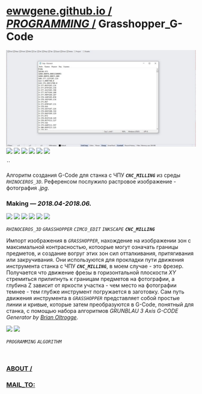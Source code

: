 ﻿
# [ewwgene.github.io /](https://ewwgene.github.io/) [_PROGRAMMING_ /](https://ewwgene.github.io/PROGRAMMING) Grasshopper_G-Code

[![Grasshopper_G-Code](/100.jpg)](https://ewwgene.github.io/Grasshopper_G-Code/Carousel)<br> <a id="111" href="https://ewwgene.github.io/Grasshopper_G-Code/Carousel/#111"><img src="https://ewwgene.github.io/Grasshopper_G-Code/111.jpg" height="66"></a> <a id="113" href="https://ewwgene.github.io/Grasshopper_G-Code/Carousel/#113"><img src="https://ewwgene.github.io/Grasshopper_G-Code/113.jpg" height="66"></a> <a id="115" href="https://ewwgene.github.io/Grasshopper_G-Code/Carousel/#115"><img src="https://ewwgene.github.io/Grasshopper_G-Code/115.jpg" height="66"></a> <a id="117" href="https://ewwgene.github.io/Grasshopper_G-Code/Carousel/#117"><img src="https://ewwgene.github.io/Grasshopper_G-Code/117.jpg" height="66"></a> <a id="119" href="https://ewwgene.github.io/Grasshopper_G-Code/Carousel/#119"><img src="https://ewwgene.github.io/Grasshopper_G-Code/119.jpg" height="66"></a> <a id="121" href="https://ewwgene.github.io/Grasshopper_G-Code/Carousel/#121"><img src="https://ewwgene.github.io/Grasshopper_G-Code/121.jpg" height="66"></a> <a id="text">&#160;</a>

_``_ 

Алгоритм создания G-Code для станка с ЧПУ **_`CNC_MILLING`_** из среды _`RHINOCEROS_3D`_. Референсом послужило растровое изображение - фотография _.jpg_.

### Making — _2018.04-2018.06._
<a id="411m" href="https://ewwgene.github.io/Grasshopper_G-Code/Carousel/#411m"><img src="https://ewwgene.github.io/Grasshopper_G-Code/Making/411.jpg" height="66"></a> <a id="413m" href="https://ewwgene.github.io/Grasshopper_G-Code/Carousel/#413m"><img src="https://ewwgene.github.io/Grasshopper_G-Code/Making/413.jpg" height="66"></a> <a id="415m" href="https://ewwgene.github.io/Grasshopper_G-Code/Carousel/#415m"><img src="https://ewwgene.github.io/Grasshopper_G-Code/Making/415.jpg" height="66"></a> <a id="417m" href="https://ewwgene.github.io/Grasshopper_G-Code/Carousel/#417m"><img src="https://ewwgene.github.io/Grasshopper_G-Code/Making/417.jpg" height="66"></a> <a id="419m" href="https://ewwgene.github.io/Grasshopper_G-Code/Carousel/#419m"><img src="https://ewwgene.github.io/Grasshopper_G-Code/Making/419.jpg" height="66"></a> <a id="421m" href="https://ewwgene.github.io/Grasshopper_G-Code/Carousel/#421m"><img src="https://ewwgene.github.io/Grasshopper_G-Code/Making/421.jpg" height="66"></a>  

_`RHINOCEROS_3D`_ _`GRASSHOPPER`_ _`CIMCO_EDIT`_ _`INKSCAPE`_  _**`CNC_MILLING`**_ 

Импорт изображения в _`GRASSHOPPER`_, нахождение на изображении зон с максимальной контрасностью, котоорые могут означать границы предметов, и создание вогруг этих зон сил отталкивания, притягивания или закручивания. Они используются для прокладки пути движения инструмента станка с ЧПУ **_`CNC_MILLING`_**, в моем случае - это фрезер. Получается что движение фрезы в горизонтальной плоскости _XY_ стремиться прилипнуть к границам предметов на фотографии, а глубина Z зависит от яркости участка - чем место на фотографии темнее - тем глубже инструмент погружается в заготовку. Сам путь движения инструмента в _`GRASSHOPPER`_ представляет собой простые линии и кривые, которые затем преобразуются в G-Code, понятный для станка, с помощью набора алгоритмов _GRUNBLAU 3 Axis G-CODE Generator by [Brian Oltrogge](https://www.grunblau.com/contact)_.

<a id="311" href="https://ewwgene.github.io/Grasshopper_G-Code/Carousel/#311"><img src="https://ewwgene.github.io/Grasshopper_G-Code/311.jpg" height="66"></a> <a id="313" href="https://ewwgene.github.io/Grasshopper_G-Code/Carousel/#313"><img src="https://ewwgene.github.io/Grasshopper_G-Code/313.jpg" height="66"></a> 

_`PROGRAMMING`_ _`ALGORITHM`_ 

<br> 

### [ABOUT /](https://ewwgene.github.io/ABOUT)
### [MAIL_TO:](mailto:r0cam@me.com)